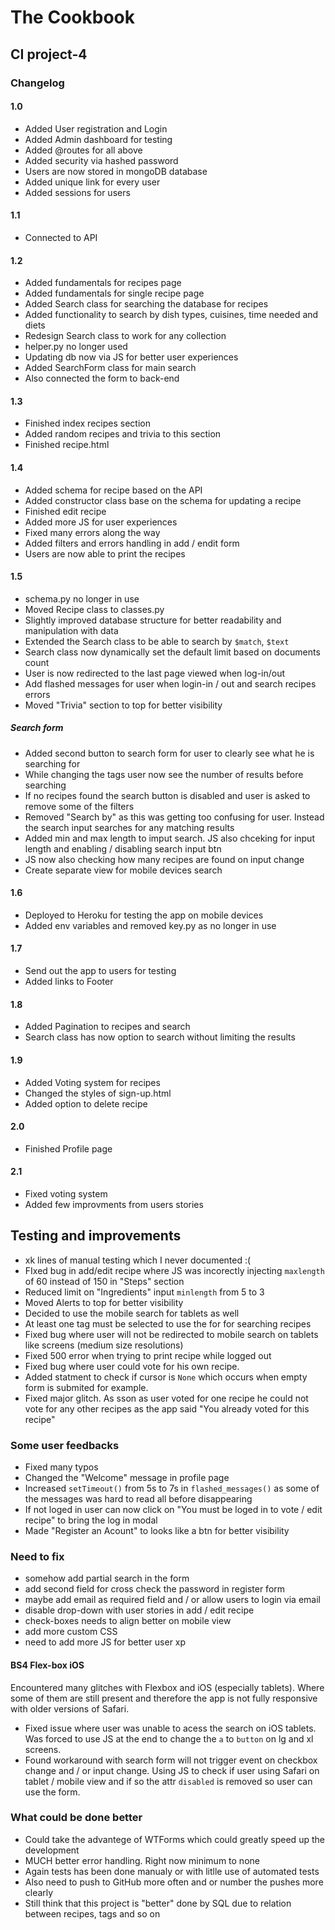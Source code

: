 # The Cookbook

## CI project-4

### Changelog

#### 1.0

- Added User registration and Login  
- Added Admin dashboard for testing
- Added @routes for all above
- Added security via hashed password
- Users are now stored in mongoDB database
- Added unique link for every user
- Added sessions for users

#### 1.1

- Connected to API

#### 1.2

- Added fundamentals for recipes page
- Added fundamentals for single recipe page
- Added Search class for searching the database for recipes
- Added functionality to search by dish types, cuisines, time needed and diets
- Redesign  Search class to work for any collection
- helper.py no longer used
- Updating db now via JS for better user experiences
- Added SearchForm class for main search
- Also connected the form to back-end

#### 1.3

- Finished index recipes section
- Added random recipes and trivia to this section
- Finished recipe.html

#### 1.4

- Added schema for recipe based on the API
- Added constructor class base on the schema for updating a recipe
- Finished edit recipe
- Added more JS for user experiences
- Fixed many errors along the way
- Added filters and errors handling in add / endit form
- Users are now able to print the recipes

#### 1.5

- schema.py no longer in use
- Moved Recipe class to classes.py
- Slightly improved database structure for better readability and manipulation with data
- Extended the Search class to be able to search by `$match`, `$text`
- Search class now dynamically set the default limit based on documents count
- User is now redirected to the last page viewed when log-in/out
- Add flashed messages for user when login-in / out and search recipes errors
- Moved "Trivia" section to top for better visibility

##### Search form

- Added second button to search form for user to clearly see what he is searching for
- While changing the tags user now see the number of results before searching
- If no recipes found the search button is disabled and user is asked to remove some of the filters
- Removed "Search by" as this was getting too confusing for user. Instead the search input searches for any matching results
- Added min and max length to imput search. JS also chceking for input length and enabling / disabling search input btn
- JS now also checking how many recipes are found on input change
- Create separate view for mobile devices search

#### 1.6

- Deployed to Heroku for testing the app on mobile devices
- Added env variables and removed key.py as no longer in use

#### 1.7

- Send out the app to users for testing
- Added links to Footer

#### 1.8

- Added Pagination to recipes and search
- Search class has now option to search without limiting the results

#### 1.9

- Added Voting system  for recipes
- Changed the styles of sign-up.html
- Added option to delete recipe

#### 2.0

- Finished Profile page

#### 2.1

- Fixed voting system
- Added few improvments from users stories

## Testing and improvements

- xk lines of manual testing which I never documented :(
- FIxed bug in add/edit recipe where JS was incorectly injecting `maxlength` of 60 instead of 150 in "Steps" section
- Reduced limit on "Ingredients" input `minlength` from 5 to 3
- Moved Alerts to top for better visibility
- Decided to use the mobile search for tablets as well
- At least one tag must be selected to use the for for searching recipes
- Fixed bug where user will not be redirected to mobile search on tablets like screens (medium size resolutions)
- Fixed 500 error when trying to print recipe while logged out
- Fixed bug where user could vote for his own recipe.
- Added statment to check if cursor is `None` which occurs when empty form is submited for example.
- Fixed major glitch. As sson as user voted for one recipe he could not vote for any other recipes as the app said "You already voted for this recipe"

### Some user feedbacks

- Fixed many typos
- Changed the "Welcome" message in profile page
- Increased `setTimeout()` from 5s to 7s in `flashed_messages()` as some of the messages was hard to read all before disappearing
- If not loged in user can now click on "You must be loged in to vote / edit recipe" to bring the log in modal
- Made "Register an Acount" to looks like a btn for better visibility

### Need to fix

- somehow add partial search in the form
- add second field for cross check the password in register form
- maybe add email as required field and / or allow users to login via email
- disable drop-down with user stories in add / edit recipe
- check-boxes needs to align better on mobile view
- add more custom CSS
- need to add more JS for better user xp

#### BS4 Flex-box iOS

Encountered many glitches with Flexbox and iOS (especially tablets). Where some of them are still present and therefore the app is not fully responsive with older versions of Safari.

- Fixed issue where user was unable to acess the search on iOS tablets. Was forced to use JS at the end to change the `a` to `button` on lg and xl screens.
- Found workaround with search form will not trigger event on checkbox change and / or input change. Using JS to check if user using Safari on tablet / mobile view and if so the attr `disabled` is removed so user can use the form.

### What could be done better

- Could take the advantege of WTForms which could greatly speed up the development
- MUCH better error handling. Right now minimum to none
- Again tests has been done manualy or with litlle use of automated tests
- Also need to push to GitHub more often and or number the pushes more clearly
- Still think that this project is "better" done by SQL due to relation between recipes, tags and so on